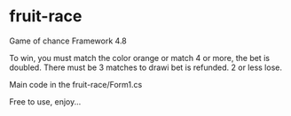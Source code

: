 # fruit-race
Game of chance
Framework 4.8

To win, you must match the color orange or match 4 or more, the bet is doubled.
There must be 3 matches to drawi bet is refunded.
2 or less lose.

Main code in the fruit-race/Form1.cs

Free to use, enjoy...
